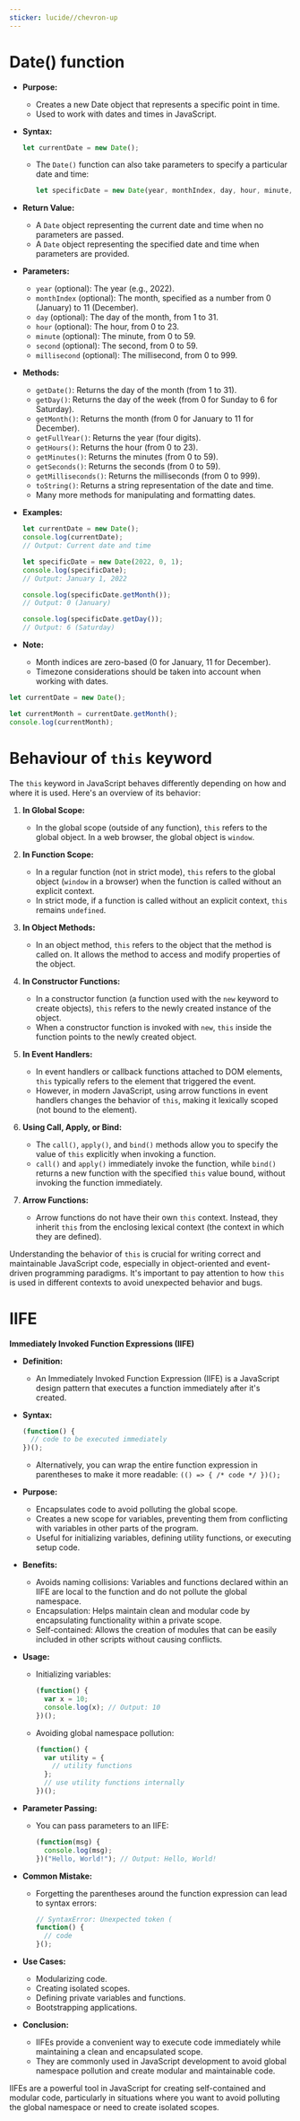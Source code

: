 ```yaml
---
sticker: lucide//chevron-up
---
```

# Date() function

- **Purpose:** 
  - Creates a new Date object that represents a specific point in time.
  - Used to work with dates and times in JavaScript.

- **Syntax:** 
  ```javascript
  let currentDate = new Date();
  ```
  - The `Date()` function can also take parameters to specify a particular date and time:
    ```javascript
    let specificDate = new Date(year, monthIndex, day, hour, minute, second, millisecond);
    ```

- **Return Value:**
  - A `Date` object representing the current date and time when no parameters are passed.
  - A `Date` object representing the specified date and time when parameters are provided.

- **Parameters:** 
  - `year` (optional): The year (e.g., 2022).
  - `monthIndex` (optional): The month, specified as a number from 0 (January) to 11 (December).
  - `day` (optional): The day of the month, from 1 to 31.
  - `hour` (optional): The hour, from 0 to 23.
  - `minute` (optional): The minute, from 0 to 59.
  - `second` (optional): The second, from 0 to 59.
  - `millisecond` (optional): The millisecond, from 0 to 999.

- **Methods:**
  - `getDate()`: Returns the day of the month (from 1 to 31).
  - `getDay()`: Returns the day of the week (from 0 for Sunday to 6 for Saturday).
  - `getMonth()`: Returns the month (from 0 for January to 11 for December).
  - `getFullYear()`: Returns the year (four digits).
  - `getHours()`: Returns the hour (from 0 to 23).
  - `getMinutes()`: Returns the minutes (from 0 to 59).
  - `getSeconds()`: Returns the seconds (from 0 to 59).
  - `getMilliseconds()`: Returns the milliseconds (from 0 to 999).
  - `toString()`: Returns a string representation of the date and time.
  - Many more methods for manipulating and formatting dates.

- **Examples:**
  ```javascript
  let currentDate = new Date();
  console.log(currentDate);
  // Output: Current date and time

  let specificDate = new Date(2022, 0, 1);
  console.log(specificDate);
  // Output: January 1, 2022

  console.log(specificDate.getMonth()); 
  // Output: 0 (January)

  console.log(specificDate.getDay()); 
  // Output: 6 (Saturday)
  ```

- **Note:**
  - Month indices are zero-based (0 for January, 11 for December).
  - Timezone considerations should be taken into account when working with dates.

```js
let currentDate = new Date();

let currentMonth = currentDate.getMonth();
console.log(currentMonth);
```

# Behaviour of `this` keyword

The `this` keyword in JavaScript behaves differently depending on how and where it is used. Here's an overview of its behavior:

1. **In Global Scope:**
   - In the global scope (outside of any function), `this` refers to the global object. In a web browser, the global object is `window`.

2. **In Function Scope:**
   - In a regular function (not in strict mode), `this` refers to the global object (`window` in a browser) when the function is called without an explicit context.
   - In strict mode, if a function is called without an explicit context, `this` remains `undefined`.

3. **In Object Methods:**
   - In an object method, `this` refers to the object that the method is called on. It allows the method to access and modify properties of the object.

4. **In Constructor Functions:**
   - In a constructor function (a function used with the `new` keyword to create objects), `this` refers to the newly created instance of the object.
   - When a constructor function is invoked with `new`, `this` inside the function points to the newly created object.

5. **In Event Handlers:**
   - In event handlers or callback functions attached to DOM elements, `this` typically refers to the element that triggered the event.
   - However, in modern JavaScript, using arrow functions in event handlers changes the behavior of `this`, making it lexically scoped (not bound to the element).

6. **Using Call, Apply, or Bind:**
   - The `call()`, `apply()`, and `bind()` methods allow you to specify the value of `this` explicitly when invoking a function.
   - `call()` and `apply()` immediately invoke the function, while `bind()` returns a new function with the specified `this` value bound, without invoking the function immediately.

7. **Arrow Functions:**
   - Arrow functions do not have their own `this` context. Instead, they inherit `this` from the enclosing lexical context (the context in which they are defined).

Understanding the behavior of `this` is crucial for writing correct and maintainable JavaScript code, especially in object-oriented and event-driven programming paradigms. It's important to pay attention to how `this` is used in different contexts to avoid unexpected behavior and bugs.

# IIFE

**Immediately Invoked Function Expressions (IIFE)**

- **Definition:**
  - An Immediately Invoked Function Expression (IIFE) is a JavaScript design pattern that executes a function immediately after it's created.

- **Syntax:**
  ```javascript
  (function() {
    // code to be executed immediately
  })();
  ```
  - Alternatively, you can wrap the entire function expression in parentheses to make it more readable: `(() => { /* code */ })();`

- **Purpose:**
  - Encapsulates code to avoid polluting the global scope.
  - Creates a new scope for variables, preventing them from conflicting with variables in other parts of the program.
  - Useful for initializing variables, defining utility functions, or executing setup code.

- **Benefits:**
  - Avoids naming collisions: Variables and functions declared within an IIFE are local to the function and do not pollute the global namespace.
  - Encapsulation: Helps maintain clean and modular code by encapsulating functionality within a private scope.
  - Self-contained: Allows the creation of modules that can be easily included in other scripts without causing conflicts.

- **Usage:**
  - Initializing variables:
    ```javascript
    (function() {
      var x = 10;
      console.log(x); // Output: 10
    })();
    ```
  - Avoiding global namespace pollution:
    ```javascript
    (function() {
      var utility = {
        // utility functions
      };
      // use utility functions internally
    })();
    ```

- **Parameter Passing:**
  - You can pass parameters to an IIFE:
    ```javascript
    (function(msg) {
      console.log(msg);
    })("Hello, World!"); // Output: Hello, World!
    ```

- **Common Mistake:**
  - Forgetting the parentheses around the function expression can lead to syntax errors:
    ```javascript
    // SyntaxError: Unexpected token (
    function() {
      // code
    }();
    ```

- **Use Cases:**
  - Modularizing code.
  - Creating isolated scopes.
  - Defining private variables and functions.
  - Bootstrapping applications.

- **Conclusion:**
  - IIFEs provide a convenient way to execute code immediately while maintaining a clean and encapsulated scope.
  - They are commonly used in JavaScript development to avoid global namespace pollution and create modular and maintainable code.

IIFEs are a powerful tool in JavaScript for creating self-contained and modular code, particularly in situations where you want to avoid polluting the global namespace or need to create isolated scopes.

# 